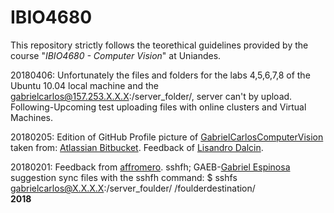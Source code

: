 # IBIO4680
This repository strictly follows the teorethical guidelines provided by the course "*IBIO4680 - Computer Vision*" at Uniandes.

20180406: Unfortunately the files and folders for the labs 4,5,6,7,8 of the Ubuntu 10.04 local machine and the gabrielcarlos@157.253.X.X.X:/server_folder/, server can't by upload.
Following-Upcoming test uploading files with online clusters and Virtual Machines.

20180205: Edition of GitHub Profile picture of [GabrielCarlosComputerVision](https://github.com/ComputerVisionUniandes) taken from: [Atlassian Bitbucket](https://bitbucket.org). Feedback of [Lisandro Dalcin](https://github.com/dalcinl). 

20180201: Feedback from [affromero](https://github.com/affromero/IBIO4680). sshfh; GAEB-[Gabriel Espinosa](https://github.com/gabrielespinosa) suggestion sync files with the sshfh command: $ sshfs gabrielcarlos@X.X.X.X:/server_foulder/ /foulderdestination/   
**2018**
